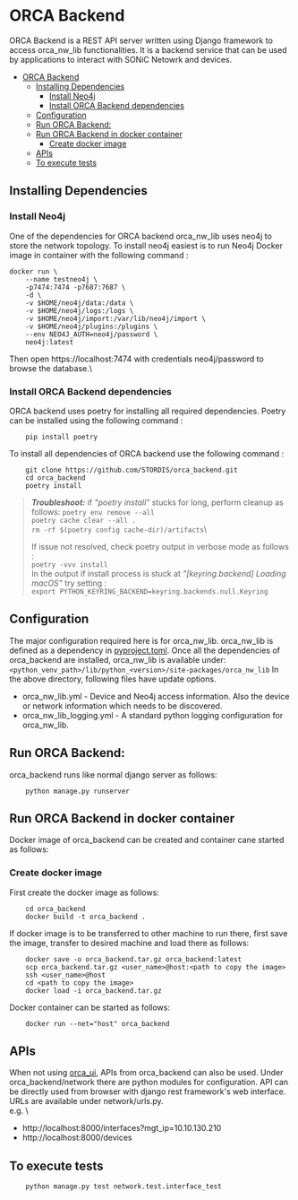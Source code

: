 # ORCA Backend
ORCA Backend is a REST API server written using Django framework to access orca_nw_lib functionalities. It is a backend service that can be used by applications to interact with SONiC Netowrk and devices.


- [ORCA Backend](#orca-backend)
  - [Installing Dependencies](#installing-dependencies)
    - [Install Neo4j](#install-neo4j)
    - [Install ORCA Backend dependencies](#install-orca-backend-dependencies)
  - [Configuration](#configuration)
  - [Run ORCA Backend:](#run-orca-backend)
  - [Run ORCA Backend in docker container](#run-orca-backend-in-docker-container)
    - [Create docker image](#create-docker-image)
  - [APIs](#apis)
  - [To execute tests](#to-execute-tests)



## Installing Dependencies
### Install Neo4j
One of the dependencies for ORCA backend orca_nw_lib uses neo4j to store the network topology. To install neo4j easiest is to run Neo4j Docker image in container with the following command :
        
    docker run \
        --name testneo4j \
        -p7474:7474 -p7687:7687 \
        -d \
        -v $HOME/neo4j/data:/data \
        -v $HOME/neo4j/logs:/logs \
        -v $HOME/neo4j/import:/var/lib/neo4j/import \
        -v $HOME/neo4j/plugins:/plugins \
        --env NEO4J_AUTH=neo4j/password \
        neo4j:latest
Then open https://localhost:7474 with credentials neo4j/password to browse the database.\
### Install ORCA Backend dependencies
ORCA backend uses poetry for installing all required dependencies. Poetry can be installed using the following command :
        
        pip install poetry

To install all dependencies of ORCA backend use the following command :
        
        git clone https://github.com/STORDIS/orca_backend.git
        cd orca_backend
        poetry install

> **_Troubleshoot:_**   if _"poetry install"_ stucks for long, perform cleanup as follows:
>       `poetry env remove --all`\
>       `poetry cache clear --all .`\
>       `rm -rf $(poetry config cache-dir)/artifacts`\
> 
> If issue not resolved, check poetry output in verbose mode as follows :\
>       `poetry -vvv install` \
> In the output if install process is stuck at _"[keyring.backend] Loading macOS"_ try setting :\
>       `export PYTHON_KEYRING_BACKEND=keyring.backends.null.Keyring`

## Configuration
The major configuration required here is for orca_nw_lib. orca_nw_lib is defined as a dependency in [pyproject.toml](./pyproject.toml). Once all the dependencies of orca_backend are installed, orca_nw_lib is available under:             
`<python_venv_path>/lib/python_<version>/site-packages/orca_nw_lib`
In the above directory, following files have update options.
- orca_nw_lib.yml - Device and Neo4j access information. Also the device or network information which needs to be discovered.
- orca_nw_lib_logging.yml - A standard python logging configuration for orca_nw_lib.

## Run ORCA Backend:
orca_backend runs like normal django server as follows:

        python manage.py runserver

## Run ORCA Backend in docker container
Docker image of orca_backend can be created and container cane started as follows:
### Create docker image
First create the docker image as follows:

        cd orca_backend
        docker build -t orca_backend .

If docker image is to be transferred to other machine to run there, first save the image, transfer to desired machine and load there as follows:

        docker save -o orca_backend.tar.gz orca_backend:latest
        scp orca_backend.tar.gz <user_name>@host:<path to copy the image>
        ssh <user_name>@host
        cd <path to copy the image>
        docker load -i orca_backend.tar.gz

Docker container can be started as follows:

        docker run --net="host" orca_backend


## APIs
When not using [orca_ui](https://github.com/STORDIS/orca_ui), APIs from orca_backend can also be used. Under orca_backend/network there are python modules for configuration.
API can be directly used from browser with django rest framework's web interface. URLs are available under network/urls.py.\
e.g. \
- http://localhost:8000/interfaces?mgt_ip=10.10.130.210
- http://localhost:8000/devices


## To execute tests
        python manage.py test network.test.interface_test
